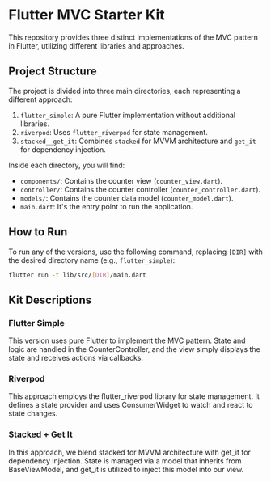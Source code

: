 # Flutter MVC Starter Kit

This repository provides three distinct implementations of the MVC pattern in Flutter, utilizing different libraries and approaches.

## Project Structure

The project is divided into three main directories, each representing a different approach:

1. `flutter_simple`: A pure Flutter implementation without additional libraries.
2. `riverpod`: Uses `flutter_riverpod` for state management.
3. `stacked__get_it`: Combines `stacked` for MVVM architecture and `get_it` for dependency injection.

Inside each directory, you will find:

- `components/`: Contains the counter view (`counter_view.dart`).
- `controller/`: Contains the counter controller (`counter_controller.dart`).
- `models/`: Contains the counter data model (`counter_model.dart`).
- `main.dart`: It's the entry point to run the application.

## How to Run

To run any of the versions, use the following command, replacing `[DIR]` with the desired directory name (e.g., `flutter_simple`):

```bash
flutter run -t lib/src/[DIR]/main.dart
```

## Kit Descriptions
### Flutter Simple
This version uses pure Flutter to implement the MVC pattern. State and logic are handled in the CounterController, and the view simply displays the state and receives actions via callbacks.

### Riverpod
This approach employs the flutter_riverpod library for state management. It defines a state provider and uses ConsumerWidget to watch and react to state changes.

### Stacked + Get It
In this approach, we blend stacked for MVVM architecture with get_it for dependency injection. State is managed via a model that inherits from BaseViewModel, and get_it is utilized to inject this model into our view.